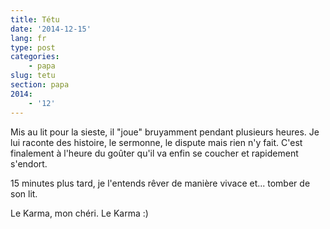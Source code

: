 ```yaml
---
title: Tétu
date: '2014-12-15'
lang: fr
type: post
categories:
    - papa
slug: tetu
section: papa
2014:
    - '12'
---
```


Mis au lit pour la sieste, il "joue" bruyamment pendant plusieurs heures. Je lui raconte des histoire, le sermonne, le dispute mais rien n'y fait. C'est finalement à l'heure du goûter qu'il va enfin se coucher et rapidement s'endort.

15 minutes plus tard, je l'entends rêver de manière vivace et... tomber de son lit.

Le Karma, mon chéri. Le Karma :)
